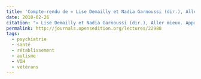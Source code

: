 ```yaml
---
title: 'Compte-rendu de « Lise Demailly et Nadia Garnoussi (dir.), Aller mieux. Approches sociologiques »'
date: 2018-02-26
citation: "« Lise Demailly et Nadia Garnoussi (dir.), Aller mieux. Approches sociologiques », Lectures (En ligne), Les comptes rendus, juin 2017, mis en ligne le 12 juin 2017, consulté le 26 février 2018". 
permalink: http://journals.opensedition.org/lectures/22988
tags:
  - psychiatrie
  - santé
  - rétablissement
  - autisme
  - VIH
  - vétérans
---
```

